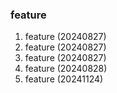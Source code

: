 ### feature

1. feature (20240827)
2. feature (20240827)
3. feature (20240827)
4. feature (20240828)
5. feature (20241124)